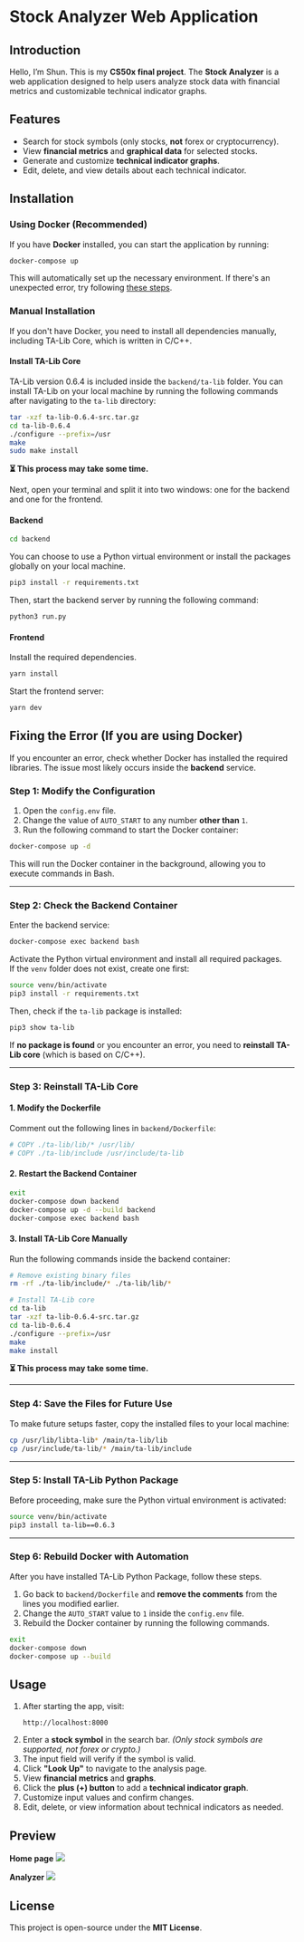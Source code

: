 # Stock Analyzer Web Application

## Introduction
Hello, I’m Shun. This is my **CS50x final project**.
The **Stock Analyzer** is a web application designed to help users analyze stock data with financial metrics and customizable technical indicator graphs.

## Features
- Search for stock symbols (only stocks, **not** forex or cryptocurrency).
- View **financial metrics** and **graphical data** for selected stocks.
- Generate and customize **technical indicator graphs**.
- Edit, delete, and view details about each technical indicator.

## Installation
### Using Docker (Recommended)
If you have **Docker** installed, you can start the application by running:
```bash
docker-compose up
```
This will automatically set up the necessary environment.
If there's an unexpected error, try following [these steps](#fixing-the-error).

### Manual Installation
If you don't have Docker, you need to install all dependencies manually, including TA-Lib Core, which is written in C/C++.

#### **Install TA-Lib Core**
TA-Lib version 0.6.4 is included inside the `backend/ta-lib` folder. You can install TA-Lib on your local machine by running the following commands after navigating to the `ta-lib` directory:
```bash
tar -xzf ta-lib-0.6.4-src.tar.gz
cd ta-lib-0.6.4
./configure --prefix=/usr
make
sudo make install
```

**⏳ This process may take some time.**

Next, open your terminal and split it into two windows: one for the backend and one for the frontend.

#### **Backend**
```bash
cd backend
```

You can choose to use a Python virtual environment or install the packages globally on your local machine.
```bash
pip3 install -r requirements.txt
```

Then, start the backend server by running the following command:
```bash
python3 run.py
```

#### **Frontend**

Install the required dependencies.
```bash
yarn install
```

Start the frontend server:
```bash
yarn dev
```

## **Fixing the Error (If you are using Docker)**

If you encounter an error, check whether Docker has installed the required libraries. The issue most likely occurs inside the **backend** service.  

### **Step 1: Modify the Configuration**  
1. Open the `config.env` file.  
2. Change the value of `AUTO_START` to any number **other than** `1`.  
3. Run the following command to start the Docker container:  

```bash
docker-compose up -d
```
This will run the Docker container in the background, allowing you to execute commands in Bash.  

---

### **Step 2: Check the Backend Container**  
Enter the backend service:  

```bash
docker-compose exec backend bash
```

Activate the Python virtual environment and install all required packages.  
If the `venv` folder does not exist, create one first:  

```bash
source venv/bin/activate
pip3 install -r requirements.txt
```

Then, check if the `ta-lib` package is installed:  

```bash
pip3 show ta-lib
```

If **no package is found** or you encounter an error, you need to **reinstall TA-Lib core** (which is based on C/C++).  

---

### **Step 3: Reinstall TA-Lib Core**  

#### **1. Modify the Dockerfile**  
Comment out the following lines in `backend/Dockerfile`:  

```dockerfile
# COPY ./ta-lib/lib/* /usr/lib/
# COPY ./ta-lib/include /usr/include/ta-lib
```

#### **2. Restart the Backend Container**  
```bash
exit
docker-compose down backend
docker-compose up -d --build backend
docker-compose exec backend bash
```

#### **3. Install TA-Lib Core Manually**  
Run the following commands inside the backend container:  

```bash
# Remove existing binary files
rm -rf ./ta-lib/include/* ./ta-lib/lib/*

# Install TA-Lib core
cd ta-lib
tar -xzf ta-lib-0.6.4-src.tar.gz
cd ta-lib-0.6.4
./configure --prefix=/usr
make
make install
```
**⏳ This process may take some time.**  

---

### **Step 4: Save the Files for Future Use**  
To make future setups faster, copy the installed files to your local machine:  

```bash
cp /usr/lib/libta-lib* /main/ta-lib/lib
cp /usr/include/ta-lib/* /main/ta-lib/include
```

---

### **Step 5: Install TA-Lib Python Package**
Before proceeding, make sure the Python virtual environment is activated:

```bash
source venv/bin/activate
pip3 install ta-lib==0.6.3
```

---

### **Step 6: Rebuild Docker with Automation**
After you have installed TA-Lib Python Package, follow these steps.
1. Go back to `backend/Dockerfile` and **remove the comments** from the lines you modified earlier.  
2. Change the `AUTO_START` value to `1` inside the `config.env` file.
3. Rebuild the Docker container by running the following commands.

```bash
exit
docker-compose down
docker-compose up --build
```


## Usage
1. After starting the app, visit:
   ```
   http://localhost:8000
   ```
2. Enter a **stock symbol** in the search bar. *(Only stock symbols are supported, not forex or crypto.)*
3. The input field will verify if the symbol is valid.
4. Click **"Look Up"** to navigate to the analysis page.
5. View **financial metrics** and **graphs**.
6. Click the **plus (+) button** to add a **technical indicator graph**.
7. Customize input values and confirm changes.
8. Edit, delete, or view information about technical indicators as needed.

## Preview

**Home page**
<img src="./preview/home-preview.png">

**Analyzer**
<img src="./preview/analyzer-1.png">

## License
This project is open-source under the **MIT License**.
